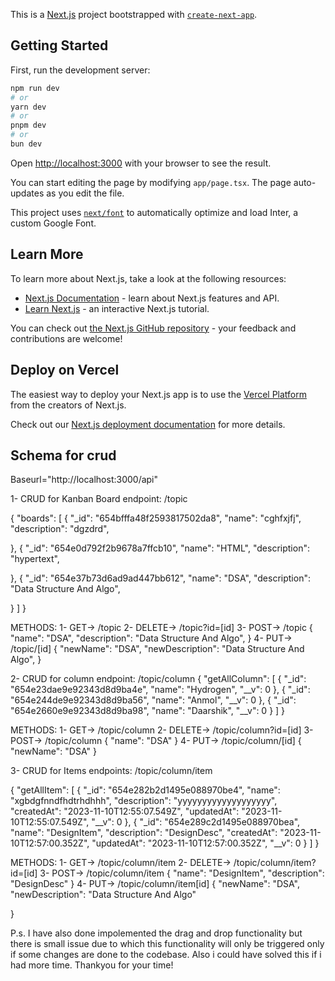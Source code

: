 This is a [Next.js](https://nextjs.org/) project bootstrapped with [`create-next-app`](https://github.com/vercel/next.js/tree/canary/packages/create-next-app).

## Getting Started

First, run the development server:

```bash
npm run dev
# or
yarn dev
# or
pnpm dev
# or
bun dev
```

Open [http://localhost:3000](http://localhost:3000) with your browser to see the result.

You can start editing the page by modifying `app/page.tsx`. The page auto-updates as you edit the file.

This project uses [`next/font`](https://nextjs.org/docs/basic-features/font-optimization) to automatically optimize and load Inter, a custom Google Font.

## Learn More

To learn more about Next.js, take a look at the following resources:

- [Next.js Documentation](https://nextjs.org/docs) - learn about Next.js features and API.
- [Learn Next.js](https://nextjs.org/learn) - an interactive Next.js tutorial.

You can check out [the Next.js GitHub repository](https://github.com/vercel/next.js/) - your feedback and contributions are welcome!

## Deploy on Vercel

The easiest way to deploy your Next.js app is to use the [Vercel Platform](https://vercel.com/new?utm_medium=default-template&filter=next.js&utm_source=create-next-app&utm_campaign=create-next-app-readme) from the creators of Next.js.

Check out our [Next.js deployment documentation](https://nextjs.org/docs/deployment) for more details.

## Schema for crud

Baseurl="http://localhost:3000/api"

1- CRUD for Kanban Board
endpoint: /topic

{
"boards": [
{
"\_id": "654bfffa48f2593817502da8",
"name": "cghfxjfj",
"description": "dgzdrd",

},
{
"\_id": "654e0d792f2b9678a7ffcb10",
"name": "HTML",
"description": "hypertext",

},
{
"\_id": "654e37b73d6ad9ad447bb612",
"name": "DSA",
"description": "Data Structure And Algo",

}
]
}

METHODS:
1- GET-> /topic
2- DELETE-> /topic?id=[id]
3- POST-> /topic
{
"name": "DSA",
"description": "Data Structure And Algo",
}
4- PUT-> /topic/[id]
{
"newName": "DSA",
"newDescription": "Data Structure And Algo",
}

2- CRUD for column
endpoint: /topic/column
{
"getAllColumn": [
{
"_id": "654e23dae9e92343d8d9ba4e",
"name": "Hydrogen",
"__v": 0
},
{
"_id": "654e244de9e92343d8d9ba56",
"name": "Anmol",
"__v": 0
},
{
"_id": "654e2660e9e92343d8d9ba98",
"name": "Daarshik",
"__v": 0
}
]
}

METHODS:
1- GET-> /topic/column
2- DELETE-> /topic/column?id=[id]
3- POST-> /topic/column
{
"name": "DSA"
}
4- PUT-> /topic/column/[id]
{
"newName": "DSA"
}

3- CRUD for Items
endpoints: /topic/column/item

{
"getAllItem": [
{
"_id": "654e282b2d1495e088970be4",
"name": "xgbdgfnndfhdtrhdhhh",
"description": "yyyyyyyyyyyyyyyyyyy",
"createdAt": "2023-11-10T12:55:07.549Z",
"updatedAt": "2023-11-10T12:55:07.549Z",
"__v": 0
},
{
"_id": "654e289c2d1495e088970bea",
"name": "DesignItem",
"description": "DesignDesc",
"createdAt": "2023-11-10T12:57:00.352Z",
"updatedAt": "2023-11-10T12:57:00.352Z",
"__v": 0
}
]
}

METHODS:
1- GET-> /topic/column/item
2- DELETE-> /topic/column/item?id=[id]
3- POST-> /topic/column/item
{
"name": "DesignItem",
"description": "DesignDesc"
}
4- PUT-> /topic/column/item[id]
{
"newName": "DSA",
"newDescription": "Data Structure And Algo"

}

P.s. I have also done impolemented the drag and drop functionality but there is small issue due to which this functionality will only be triggered only if some changes are done to the codebase. Also i could have solved this if i had more time. Thankyou for your time!
